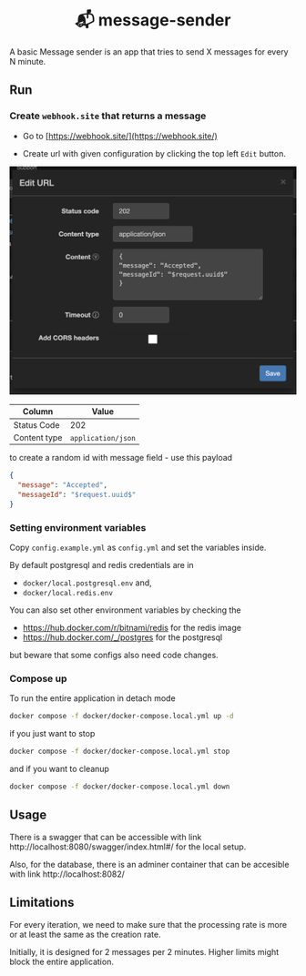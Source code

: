 <h1 align="center">📬 message-sender</h1>

A basic Message sender is an app that tries to send X messages for every N minute.

## Run

### Create `webhook.site` that returns a message

* Go to [https://webhook.site/](https://webhook.site/)

* Create url with given configuration by clicking the top left `Edit` button.

![Creating webhook site url](/assets/creating-webhooksite-response.png)

|  Column | Value | 
|---|---|
| Status Code  | 202 | 
| Content type | `application/json` | 

to create a random id with message field - use this payload

```json
{
  "message": "Accepted",
  "messageId": "$request.uuid$"
}
```

### Setting environment variables

Copy `config.example.yml` as `config.yml` and set the variables inside.

By default postgresql and redis credentials are in

* `docker/local.postgresql.env` and, 
* `docker/local.redis.env`

You can also set other environment variables by checking the 

* https://hub.docker.com/r/bitnami/redis for the redis image
* https://hub.docker.com/_/postgres for the postgresql

but beware that some configs also need code changes.

### Compose up

To run the entire application in detach mode

```sh
docker compose -f docker/docker-compose.local.yml up -d
```

if you just want to stop

```sh
docker compose -f docker/docker-compose.local.yml stop
```

and if you want to cleanup 

```sh
docker compose -f docker/docker-compose.local.yml down
```

## Usage

There is a swagger that can be accessible with link http://localhost:8080/swagger/index.html#/ for the local setup.

Also, for the database, there is an adminer container that can be 
accesible with link http://localhost:8082/

## Limitations

For every iteration, we need to make sure that the processing rate is more or at least the same as the creation rate. 

Initially, it is designed for 2 messages per 2 minutes. Higher limits might block the entire application.
